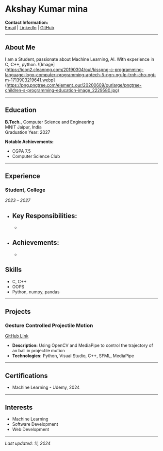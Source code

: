 

# Akshay Kumar mina

**Contact Information:**  
[Email](akshaymina47@gmail.com) | [LinkedIn](https://linkedin.com/in/ak47) | [GitHub](https://github.com/Akshay-kumar-mina)  

---

## About Me
I am a Student, passionate about Machine Learning, AI. With experience in C, C++, python. 
![Image](https://icon2.cleanpng.com/20190304/oul/kisspng-c-programming-language-logo-computer-programming-aptech-5-ngn-ng-lp-trnh-cho-ngi-m-1713903219641.webp](https://png.pngtree.com/element_our/20200609/ourlarge/pngtree-children-s-programming-education-image_2229580.jpg)

---

## Education
**B.Tech.**, Computer Science and Engineering  
	MNIT Jaipur, India  
Graduation Year: 2027  

**Notable Achievements:**  
- CGPA 7.5 
- Computer Science Club  

---

## Experience
### Student, College  
*2023 – 2027*  
- **Key Responsibilities:**
  - 
  - 
- **Achievements:**
  - 
  -

## Skills
- C, C++
- OOPS
- Python, numpy, pandas

---

## Projects
### Gesture Controlled Projectile Motion  
[GitHub Link](https://github.com/yourusername/Projectile)  
- **Description:** Using OpenCV and MediaPipe to control the trajectory of an ball in projectile motion 
- **Technologies:** Python, Visual Studio, C++, SFML, MediaPipe

---

## Certifications
- Machine Learning - Udemy, 2024

---

## Interests
- Machine Learning
- Software Development
- Web Development

---

_Last updated: 11, 2024_





